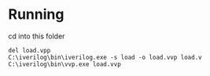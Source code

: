 # Running

cd into this folder

```
del load.vpp
C:\iverilog\bin\iverilog.exe -s load -o load.vvp load.v
C:\iverilog\bin\vvp.exe load.vvp
```